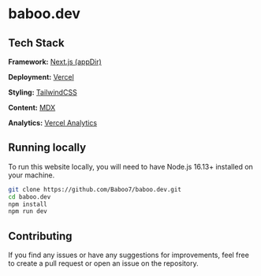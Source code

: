 # baboo.dev

## Tech Stack

**Framework:** [Next.js (appDir)](https://nextjs.org/)

**Deployment:** [Vercel](https://vercel.com/)

**Styling:** [TailwindCSS](https://tailwindcss.com/)

**Content:** [MDX](https://github.com/hashicorp/next-mdx-remote)

**Analytics:** [Vercel Analytics](https://vercel.com/analytics)

## Running locally

To run this website locally, you will need to have Node.js 16.13+ installed on your machine.

```bash
git clone https://github.com/Baboo7/baboo.dev.git
cd baboo.dev
npm install
npm run dev
```

## Contributing

If you find any issues or have any suggestions for improvements, feel free to create a pull request or open an issue on the repository.
